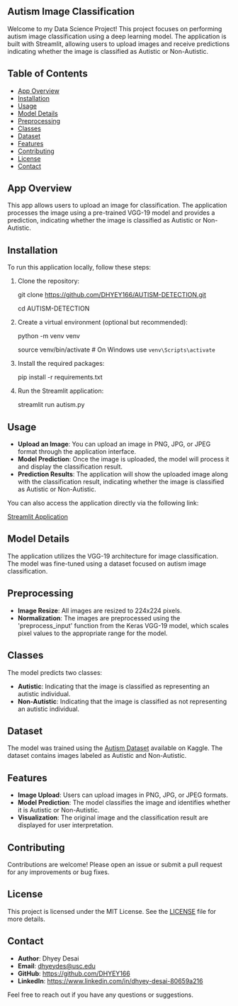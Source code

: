 ## Autism Image Classification

Welcome to my Data Science Project! This project focuses on performing autism image classification using a deep learning model. The application is built with Streamlit, allowing users to upload images and receive predictions indicating whether the image is classified as Autistic or Non-Autistic.

## Table of Contents
- [App Overview](#app-overview)
- [Installation](#installation)
- [Usage](#usage)
- [Model Details](#model-details)
- [Preprocessing](#preprocessing)
- [Classes](#classes)
- [Dataset](#dataset)
- [Features](#features)
- [Contributing](#contributing)
- [License](#license)
- [Contact](#contact)

## App Overview

This app allows users to upload an image for classification. The application processes the image using a pre-trained VGG-19 model and provides a prediction, indicating whether the image is classified as Autistic or Non-Autistic.

## Installation

To run this application locally, follow these steps:

1. Clone the repository:
   
   git clone https://github.com/DHYEY166/AUTISM-DETECTION.git
   
   cd AUTISM-DETECTION

3. Create a virtual environment (optional but recommended):

   python -m venv venv
   
   source venv/bin/activate  # On Windows use `venv\Scripts\activate`

5. Install the required packages:

   pip install -r requirements.txt

6. Run the Streamlit application:

   streamlit run autism.py

## Usage

- **Upload an Image**: You can upload an image in PNG, JPG, or JPEG format through the application interface.
- **Model Prediction**: Once the image is uploaded, the model will process it and display the classification result.
- **Prediction Results**: The application will show the uploaded image along with the classification result, indicating whether the image is classified as Autistic or Non-Autistic.

You can also access the application directly via the following link:

[Streamlit Application](https://autism-detection-c4eyho4yxwqsrdwh8k4gqe.streamlit.app)

## Model Details

The application utilizes the VGG-19 architecture for image classification. The model was fine-tuned using a dataset focused on autism image classification.

## Preprocessing

- **Image Resize**: All images are resized to 224x224 pixels.
- **Normalization**: The images are preprocessed using the 'preprocess_input' function from the Keras VGG-19 model, which scales pixel values to the appropriate range for the model.

## Classes

The model predicts two classes:

- **Autistic**: Indicating that the image is classified as representing an autistic individual.
- **Non-Autistic**: Indicating that the image is classified as not representing an autistic individual.

## Dataset

The model was trained using the [Autism Dataset](https://www.kaggle.com/datasets/harsh0251/autism-dataset) available on Kaggle. The dataset contains images labeled as Autistic and Non-Autistic.

## Features

- **Image Upload**: Users can upload images in PNG, JPG, or JPEG formats.
- **Model Prediction**: The model classifies the image and identifies whether it is Autistic or Non-Autistic.
- **Visualization**: The original image and the classification result are displayed for user interpretation.

## Contributing

Contributions are welcome! Please open an issue or submit a pull request for any improvements or bug fixes.

## License

This project is licensed under the MIT License. See the [LICENSE](https://github.com/DHYEY166/AUTISM-DETECTION/blob/main/LICENSE) file for more details.

## Contact

- **Author**: Dhyey Desai
- **Email**: dhyeydes@usc.edu
- **GitHub**: https://github.com/DHYEY166
- **LinkedIn**: https://www.linkedin.com/in/dhyey-desai-80659a216 

Feel free to reach out if you have any questions or suggestions.
